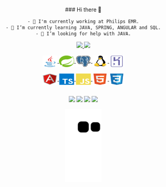  <div align="center">
      ### Hi there 👋

    - 🏨 I'm currently working at Philips EMR.
    - 🌱 I’m currently learning JAVA, SPRING, ANGULAR and SQL.
    - 🤔 I’m looking for help with JAVA.
</div>
<div align="center">
  <a href="https://github.com/GuilhermeGorges">
  <img height="200em" src="https://github-readme-stats.vercel.app/api?username=GuilhermeGorges&show_icons=true&theme=dark&include_all_commits=true&count_private=true"/>
  <img height="200em" src="https://github-readme-stats.vercel.app/api/top-langs/?username=GuilhermeGorges&layout=compact&langs_count=7&theme=dark"/>
</div>
  
<div align="center" style="display: inline_block"><br>
  
  
   <img align="center" alt="Guilherme-Java" height="30" width="40" src="https://github.com/devicons/devicon/blob/master/icons/java/java-original.svg">  
   <img align="center" alt="Guilherme-Spring" height="30" width="40" src="https://github.com/devicons/devicon/blob/master/icons/spring/spring-original.svg">     
   <img align="center" alt="Guilherme-Postgresql" height="30" width="40" src="https://github.com/devicons/devicon/blob/master/icons/postgresql/postgresql-original.svg">
   <img align="center" alt="Guilherme-Linux" height="30" width="40" src="https://github.com/devicons/devicon/blob/master/icons/linux/linux-original.svg">
   <img align="center" alt="Guilherme-Heroku" height="30" width="40" src="https://github.com/devicons/devicon/blob/master/icons/heroku/heroku-original.svg">
  
  <div><br></div>
  
  <img align="center" alt="Guilherme-Angular" height="30" width="40" src="https://github.com/devicons/devicon/blob/master/icons/angularjs/angularjs-original.svg">
  <img align="center" alt="Guilherme-Ts" height="30" width="40" src="https://raw.githubusercontent.com/devicons/devicon/master/icons/typescript/typescript-plain.svg">
  <img align="center" alt="Guilherme-Js" height="30" width="40" src="https://raw.githubusercontent.com/devicons/devicon/master/icons/javascript/javascript-plain.svg">
  <img align="center" alt="Guilherme-HTML" height="30" width="40" src="https://raw.githubusercontent.com/devicons/devicon/master/icons/html5/html5-original.svg">
  <img align="center" alt="Guilherme-CSS" height="30" width="40" src="https://raw.githubusercontent.com/devicons/devicon/master/icons/css3/css3-original.svg">

  
  ##

<div align="center"> 
  
  <a href="https://instagram.com/guilhermgds" target="_blank"><img src="https://img.shields.io/badge/-Instagram-%23E4405F?style=for-the-badge&logo=instagram&logoColor=white" target="_blank"></a>
 <a href="https://discord.gg/3RGp6mNm" target="_blank"><img src="https://img.shields.io/badge/Discord-7289DA?style=for-the-badge&logo=discord&logoColor=white" target="_blank"></a> 
  <a href = "mailto:guilhermegabriel1992@gmail.com"><img src="https://img.shields.io/badge/-Gmail-%23333?style=for-the-badge&logo=gmail&logoColor=white" target="_blank"></a>
  <a href="https://www.linkedin.com/in/guilherme-gabriel-a7757b20b/" target="_blank"><img src="https://img.shields.io/badge/-LinkedIn-%230077B5?style=for-the-badge&logo=linkedin&logoColor=white" target="_blank"></a> 

  ![Snake animation](https://github.com/guilhermeGorges/guilherme-Gorges/blob/output/github-contribution-grid-snake.svg)

</div>
